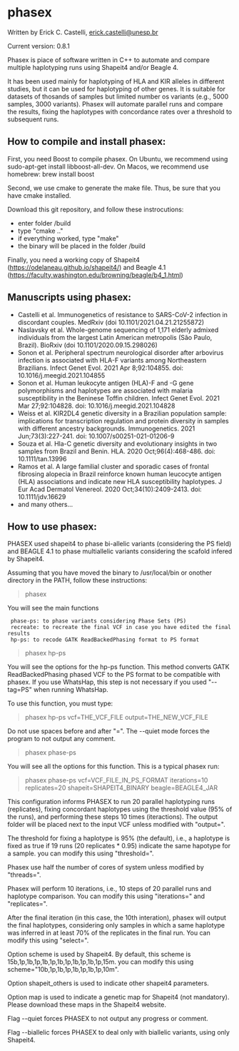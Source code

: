 # phasex
Written by Erick C. Castelli, erick.castelli@unesp.br

Current version: 0.8.1

Phasex is piace of software written in C++ to automate and compare multiple haplotyping runs using Shapeit4 and/or Beagle 4.

It has been used mainly for haplotyping of HLA and KIR alleles in different studies, but it can be used for haplotyping of other genes. It is suitable for datasets of thosands of samples but limited number os variants (e.g., 5000 samples, 3000 variants). Phasex will automate parallel runs and compare the results, fixing the haplotypes with concordance rates over a threshold to subsequent runs.

## How to compile and install phasex:
First, you need Boost to compile phasex. On Ubuntu, we recommend using sudo-apt-get install libboost-all-dev. On Macos, we recommend use homebrew: brew install boost

Second, we use cmake to generate the make file. Thus, be sure that you have cmake installed.


Download this git repository, and follow these instrocutions:
- enter folder /build
- type "cmake .."
- if everything worked, type "make"
- the binary will be placed in the folder /build

Finally, you need a working copy of Shapeit4 (https://odelaneau.github.io/shapeit4/) and Beagle 4.1 (https://faculty.washington.edu/browning/beagle/b4_1.html)

## Manuscripts using phasex:
- Castelli et al. Immunogenetics of resistance to SARS-CoV-2 infection in discordant couples. MedRxiv (doi 10.1101/2021.04.21.21255872)
- Naslavsky et al. Whole-genome sequencing of 1,171 elderly admixed individuals from the largest Latin
American metropolis (São Paulo, Brazil). BioRxiv (doi 10.1101/2020.09.15.298026)
- Sonon et al. Peripheral spectrum neurological disorder after arbovirus infection is associated with HLA-F variants among Northeastern Brazilians. Infect Genet Evol. 2021 Apr 8;92:104855. doi: 10.1016/j.meegid.2021.104855
- Sonon et al. Human leukocyte antigen (HLA)-F and -G gene polymorphisms and haplotypes are associated with malaria susceptibility in the Beninese Toffin children. Infect Genet Evol. 2021 Mar 27;92:104828. doi: 10.1016/j.meegid.2021.104828
- Weiss et al. KIR2DL4 genetic diversity in a Brazilian population sample: implications for transcription regulation and protein diversity in samples with different ancestry backgrounds. Immunogenetics. 2021 Jun;73(3):227-241. doi: 10.1007/s00251-021-01206-9
- Souza et al. Hla-C genetic diversity and evolutionary insights in two samples from Brazil and Benin. HLA. 2020 Oct;96(4):468-486. doi: 10.1111/tan.13996
- Ramos et al. A large familial cluster and sporadic cases of frontal fibrosing alopecia in Brazil reinforce known human leucocyte antigen (HLA) associations and indicate new HLA susceptibility haplotypes. J Eur Acad Dermatol Venereol. 2020 Oct;34(10):2409-2413. doi: 10.1111/jdv.16629
- and many others...

## How to use phasex:
PHASEX used shapeit4 to phase bi-allelic variants (considering the PS field) and BEAGLE 4.1 to phase multiallelic variants considering the scafold infered by Shapeit4.

Assuming that you have moved the binary to /usr/local/bin or onother directory in the PATH, follow these instructions:
> phasex

You will see the main functions
                                                                     
     phase-ps: to phase variants considering Phase Sets (PS)                      
     recreate: to recreate the final VCF in case you have edited the final results                                          
     hp-ps: to recode GATK ReadBackedPhasing format to PS format
     
> phasex hp-ps

You will see the options for the hp-ps function. This method converts GATK ReadBackedPhasing phased VCF to the PS format to be compatible with phasex. If you use WhatsHap, this step is not necessary if you used "--tag=PS" when running WhatsHap.

To use this function, you must type:
> phasex hp-ps vcf=THE_VCF_FILE output=THE_NEW_VCF_FILE

Do not use spaces before and after "=". The --quiet mode forces the program to not output any comment.

> phasex phase-ps

You will see all the options for this function. This is a typical phasex run:

> phasex phase-ps vcf=VCF_FILE_IN_PS_FORMAT iterations=10 replicates=20 shapeit=SHAPEIT4_BINARY beagle=BEAGLE4_JAR

This configuration informs PHASEX to run 20 parallel haplotyping runs (replicates), fixing concordant haplotypes using the threshold value (95% of the runs), and performing these steps 10 times (iteractions). The output folder will be placed next to the input VCF unless modified with "output=". 

The threshold for fixing a haplotype is 95% (the default), i.e., a haplotype is fixed as true if 19 runs (20 replicates * 0.95) indicate the same hapotype for a sample. you can modify this using "threshold=".

Phasex use half the number of cores of system unless modified by "threads=".

Phasex will perform 10 iterations, i.e., 10 steps of 20 parallel runs and haplotype comparison. You can modify this using "iterations=" and "replicates=".

After the final iteration (in this case, the 10th interation), phasex will output the final haplotypes, considering only samples in which a same haplotype was inferred in at least 70% of the replicates in the final run. You can modify this using "select=".

Option scheme is used by Shapeit4. By default, this scheme is 15b,1p,1b,1p,1b,1p,1b,1p,1b,1p,1b,1p,15m. you can modify this using scheme="10b,1p,1b,1p,1b,1p,1b,1p,10m".

Option shapeit_others is used to indicate other shapeit4 parameters.

Option map is used to indicate a genetic map for Shapeit4 (not mandatory). Please download these maps in the Shapeit4 website.

Flag --quiet forces PHASEX to not output any progress or comment.

Flag --biallelic forces PHASEX to deal only with biallelic variants, using only Shapeit4.









